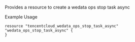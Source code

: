 Provides a resource to create a wedata ops stop task async

Example Usage

```hcl
resource "tencentcloud_wedata_ops_stop_task_async" "wedata_ops_stop_task_async" {
}
```